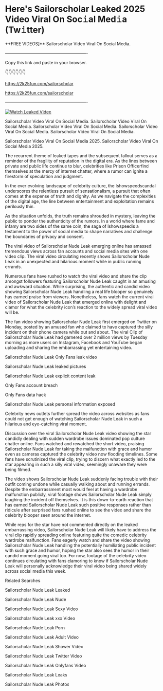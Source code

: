 # Here's Sailorscholar Leaked 2025 Video Viral On Soc𝚒al Med𝚒a (Tw𝚒tter)

++FREE VIDEOS]** Sailorscholar Video Viral On Social Media.

———————————————————-

Copy this link and paste in your browser.

👇👇👇👇👇👇

https://2k25fun.com/sailorscholar

https://2k25fun.com/sailorscholar

———————————————————-

[![Watch Leaked Video](https://miro.medium.com/v2/resize:fit:828/format:webp/1*cilzJN44JGOrTw9NJCrNHA.gif "Watch Leaked Video")](https://2k25fun.com/sailorscholar)

Sailorscholar Video Viral On Social Media. Sailorscholar Video Viral On Social Media. Sailorscholar Video Viral On Social Media. Sailorscholar Video Viral On Social Media. Sailorscholar Video Viral On Social Media.

Sailorscholar Video Viral On Social Media 2025. Sailorscholar Video Viral On Social Media 2025.

The recurrent theme of leaked tapes and the subsequent fallout serves as a reminder of the fragility of reputation in the digital era. As the lines between private and public life continue to blur, celebrities like Prison Officerfind themselves at the mercy of internet chatter, where a rumor can ignite a firestorm of speculation and judgment.

In the ever evolving landscape of celebrity culture, the Ishowspeedscandal underscores the relentless pursuit of sensationalism, a pursuit that often comes at the expense of truth and dignity. As we navigate the complexities of the digital age, the line between entertainment and exploitation remains perilously thin.

As the situation unfolds, the truth remains shrouded in mystery, leaving the public to ponder the authenticity of the rumors. In a world where fame and infamy are two sides of the same coin, the saga of Ishowspeedis a testament to the power of social media to shape narratives and challenge the boundaries of privacy and consent.

The viral video of Sailorscholar Nude Leak emerging online has amassed tremendous views across fan accounts and social media sites with one video clip. The viral video circulating recently shows Sailorscholar Nude Leak in an unexpected and hilarious moment while in public running errands.

Numerous fans have rushed to watch the viral video and share the clip amongst followers featuring Sailorscholar Nude Leak caught in an amusing and awkward situation. While surprising, the authentic and candid video showing Sailorscholar Nude Leak handling a real life blooper so genuinely has earned praise from viewers. Nonetheless, fans watch the current viral video of Sailorscholar Nude Leak that emerged online with delight and clamor for what the celebrity icon’s reaction to the widely spread viral video will be.

The fan video showing Sailorscholar Nude Leak first emerged on Twitter on Monday, posted by an amused fan who claimed to have captured the silly incident on their phone camera while out and about. The viral Clip of Sailorscholar Nude Leak had garnered over 2 million views by Tuesday morning as more users on Instagram, Facebook and YouTube began uploading and sharing the embarrassing yet entertaining video.

Sailorscholar Nude Leak Only Fans leak video

Sailorscholar Nude Leak leaked pictures

Sailorscholar Nude Leak explicit content leak

Only Fans account breach

Only Fans data hack

Sailorscholar Nude Leak personal information exposed

Celebrity news outlets further spread the video across websites as fans could not get enough of watching Sailorscholar Nude Leak in such a hilarious and eye-catching viral moment.

Discussion over the viral Sailorscholar Nude Leak video showing the star candidly dealing with sudden wardrobe issues dominated pop culture chatter online. Fans watched and rewatched the short video, praising Sailorscholar Nude Leak for taking the malfunction with grace and humor even as cameras captured the celebrity video now flooding timelines. Some fans have scrutinized the viral clip, trying to discern what exactly led to the star appearing in such a silly viral video, seemingly unaware they were being filmed.

The video shows Sailorscholar Nude Leak suddenly facing trouble with their outfit coming undone while casually walking about and running errands. Despite the embarrassment most would feel at having a wardrobe malfunction publicly, viral footage shows Sailorscholar Nude Leak simply laughing the incident off themselves. It is this down-to-earth reaction that has earned Sailorscholar Nude Leak such positive responses rather than ridicule after surprised fans rushed online to see the video and share the celebrity blooper seen around the internet.

While reps for the star have not commented directly on the leaked embarrassing video, Sailorscholar Nude Leak will likely have to address the viral clip rapidly spreading online featuring quite the comedic celebrity wardrobe malfunction. Fans eagerly watch and share the video showing Sailorscholar Nude Leak handling the potentially humiliating public incident with such grace and humor, hoping the star also sees the humor in their candid moment going viral too. For now, footage of the celebrity video continues circulating with fans clamoring to know if Sailorscholar Nude Leak will personally acknowledge their viral video being shared widely across social media this week.

Related Searches

Sailorscholar Nude Leak Leaked

Sailorscholar Nude Leak Nude

Sailorscholar Nude Leak Sexy Video

Sailorscholar Nude Leak xxx Video

Sailorscholar Nude Leak Porn

Sailorscholar Nude Leak Adult Video

Sailorscholar Nude Leak Shower Video

Sailorscholar Nude Leak Twitter Video

Sailorscholar Nude Leak Onlyfans Video

Sailorscholar Nude Leak Leaks

Sailorscholar Nude Leak Photos